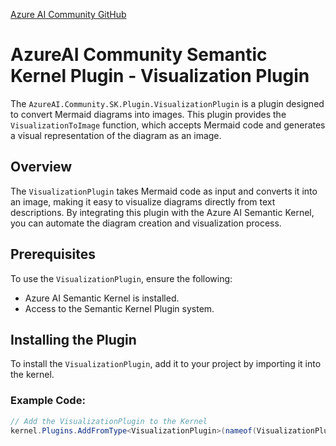 [Azure AI Community GitHub](https://github.com/Azure-AI-Community)

# AzureAI Community Semantic Kernel Plugin - Visualization Plugin

The `AzureAI.Community.SK.Plugin.VisualizationPlugin` is a plugin designed to convert Mermaid diagrams into images. This plugin provides the `VisualizationToImage` function, which accepts Mermaid code and generates a visual representation of the diagram as an image.

## Overview

The `VisualizationPlugin` takes Mermaid code as input and converts it into an image, making it easy to visualize diagrams directly from text descriptions. By integrating this plugin with the Azure AI Semantic Kernel, you can automate the diagram creation and visualization process.

## Prerequisites

To use the `VisualizationPlugin`, ensure the following:

- Azure AI Semantic Kernel is installed.
- Access to the Semantic Kernel Plugin system.

## Installing the Plugin

To install the `VisualizationPlugin`, add it to your project by importing it into the kernel.

### Example Code:

```csharp
// Add the VisualizationPlugin to the Kernel
kernel.Plugins.AddFromType<VisualizationPlugin>(nameof(VisualizationPlugin));

